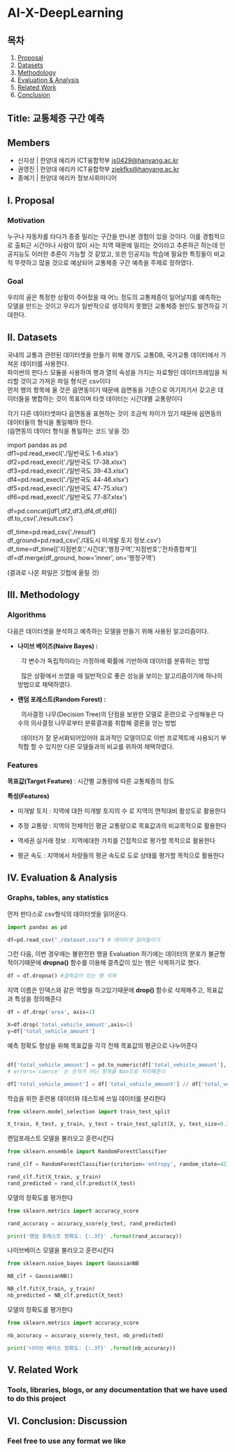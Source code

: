 # AI-X-DeepLearning
## 목차

1. [Proposal](#i-proposal)
2. [Datasets](#ii-datasets)
3. [Methodology](#iii-methodology)
4. [Evaluation & Analysis](#iv-evaluation--analysis)
5. [Related Work](#v-related-work)
6. [Conclusion](#vi-conclusion-discussion)

## Title: 교통체증 구간 예측
## Members
- 신지성 | 한양대 에리카 ICT융합학부 js0429@hanyang.ac.kr
- 권영진 | 한양대 에리카 ICT융합학부 zjekfks@hanyang.ac.kr
- 종예기 | 한양대 에리카 정보사회미디어

## I. Proposal
### Motivation
누구나 자동차를 타다가 종종 밀리는 구간을 만나본 경험이 있을 것이다. 이를 경험적으로 출퇴근 시간이나 사람이 많이 사는 지역 때문에 밀리는 것이라고 추론하곤 하는데 인공지능도 이러한 추론이 가능할 것 같았고, 또한 인공지능 학습에 필요한 특징들이 비교적 뚜렷하고 많을 것으로 예상되어 교통체증 구간 예측을 주제로 정하였다.     
### Goal
우리의 골은 특정한 상황이 주어젔을 때 어느 정도의 교통체증이 일어날지를 예측하는 모델을 만드는 것이고 우리가 일반적으로 생각하지 못했던 교통체증 원인도 발견하길 기대한다. 
## II. Datasets
국내의 교통과 관련된 데이터셋을 만들기 위해 경기도 교통DB, 국가교통 데이터에서 가져온 데이터를 사용한다.  
파이썬의 판다스 모듈을 사용하여 행과 열의 속성을 가지는 자료형인 데이터프레임을 처리할 것이고 가져온 파일 형식은 csv이다  
먼저 행의 항목에 올 것은 읍면동이기 때문에 읍면동을 기준으로 여기저기서 갖고온 데이터들을 병합하는 것이 목표이며 타겟 데이터는 시간대별 교통량이다  

각기 다른 데이터셋마다 읍면동을 표현하는 것이 조금씩 차이가 있기 때문에 읍면동의 데이터들의 형식을 통일해야 한다.  
(읍면동의 데이터 형식을 통일하는 코드 넣을 것)  

import pandas as pd  
df1=pd.read_execl('./일반국도 1-6.xlsx')  
df2=pd.read_execl('./일반국도 17-38.xlsx')  
df3=pd.read_execl('./일반국도 39-43.xlsx')  
df4=pd.read_execl('./일반국도 44-46.xlsx')  
df5=pd.read_execl('./일반국도 47-75.xlsx')  
df6=pd.read_execl('./일반국도 77-87.xlsx')  

df=pd.concat([df1,df2,df3,df4,df,df6])  
df.to_csv('./result.csv')  

df_time=pd.read_csv('./result')  
df_ground=pd.read_csv('./대도시 미개발 토지 정보.csv')  
df_time=df_time[['지점번호','시간대','행정구역','지점번호','전차종합계']]  
df=df.merge(df_ground, how='inner', on='행정구역')  

(결과로 나온 파일은 깃헙에 올릴 것)  
## III. Methodology
### Algorithms

다음은 데이터셋을 분석하고 예측하는 모델을 만들기 위해 사용된 알고리즘이다. <br>

 * <b>나이브 베이즈(Naive Bayes) :</b>  

    &nbsp; 각 변수가 독립적이라는 가정하에 확률에 기반하여 데이터를 분류하는 방법  

    &nbsp; 많은 상황에서 쓰였을 때 일반적으로 좋은 성능을 보이는 알고리즘이기에 하나의 방법으로 채택하였다.  
  

* <b>랜덤 포레스트(Random Forest) :</b>    
      
    &nbsp; <span>의사결정 나무(Decision Tree)의 단점을 보완한 모델로 훈련으로 구성해놓은 다수의 의사결정 나무로부터 분류결과를 취합해 결론을 얻는 방법</span>

    &nbsp; 데이터가 잘 문서화되어있어야 효과적인 모델이므로 이번 프로젝트에 사용되기 부적합 할 수 있지만 다른 모델들과의 비교를 위하여 채택하였다.  <br>
    
  
### Features

  <b>목표값(Target Feature)</b> : 시간별 교통량에 따른 교통체증의 정도

<b>특성(Features)</b>   
  
  * 미개발 토지 : 지역에 대한 미개발 토지의 수 로 지역의 면적대비 활성도로 활용한다

  * 추정 교통량 : 지역의 전체적인 평균 교통량으로 목표값과의 비교목적으로 활용한다

  * 역세권 실거래 정보 : 지역에대한 가치를 간접적으로 평가할 목적으로 활용한다

  * 평균 속도 : 지역에서 차량들의 평균 속도로 도로 상태를 평가할 목적으로 활용한다

## IV. Evaluation & Analysis
### Graphs, tables, any statistics


먼저 판다스로 csv형식의 데이터셋을 읽어온다.
```python
import pandas as pd

df=pd.read_csv("./dataset.csv") # 데이터셋 읽어들이기
```

그런 다음, 이번 경우에는 불완전한 행을 Evaluation 하기에는 데이터의 분포가 불균형적이기때문에 <b>dropna()</b> 함수를 이용해 결측값이 있는 행은 삭제하기로 했다.
```python
df = df.dropna() #결측값이 있는 행 삭제
```

지역 이름은 인덱스와 같은 역할을 하고있기때문에 <b>drop()</b> 함수로 삭제해주고, 목표값과 특성을 정의해준다
```python
df = df.drop('area', axis=1)

X=df.drop('total_vehicle_amount',axis=1)
y=df['total_vehicle_amount']
```

예측 정확도 향상을 위해 목표값을 각각 전체 목표값의 평균으로 나누어준다
```python

df['total_vehicle_amount'] = pd.to_numeric(df['total_vehicle_amount'], errors='coerce') # 문자열로 인식되었기에 숫자로 바꿔주었다
# errors='coerce' 는 숫자가 아닌 항목을 Nan으로 처리해준다

df['total_vehicle_amount'] = df['total_vehicle_amount'] // df['total_vehicle_amount'].mean()
```

학습을 위한 훈련용 데이터와 데스트에 쓰일 데이터를 분리한다
```python
from sklearn.model_selection import train_test_split

X_train, X_test, y_train, y_test = train_test_split(X, y, test_size=0.33, random_state=50)
```


랜덤포레스트 모델을 불러오고 훈련시킨다
```python
from sklearn.ensemble import RandomForestClassifier

rand_clf = RandomForestClassifier(criterion='entropy', random_state=42)

rand_clf.fit(X_train, y_train)  
rand_predicted = rand_clf.predict(X_test)
```

모델의 정확도를 평가한다
```python
from sklearn.metrics import accuracy_score

rand_accuracy = accuracy_score(y_test, rand_predicted)

print('랜덤 포레스트 정확도: {:.3f}' .format(rand_accuracy))
```

나이브베이스 모델을 불러오고 훈련시킨다
```python
from sklearn.naive_bayes import GaussianNB

NB_clf = GaussianNB()

NB_clf.fit(X_train, y_train)
nb_predicted = NB_clf.predict(X_test)
```

모델의 정확도를 평가한다
```python
from sklearn.metrics import accuracy_score

nb_accuracy = accuracy_score(y_test, nb_predicted)

print('나이브 베이스 정확도: {:.3f}' .format(nb_accuracy))
```

## V. Related Work
### Tools, libraries, blogs, or any documentation that we have used to do this project

## VI. Conclusion: Discussion
### Feel free to use any format we like
